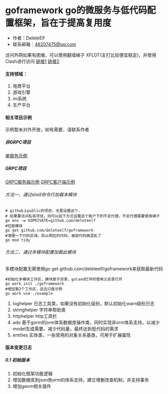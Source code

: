 # goframework go的微服务与低代码配置框架，旨在于提高复用度
- 作者：DeleteElf
- 联系邮箱：48207475@qq.com

访问外网如果有困难，可以使用翻墙梯子 XFLDT(主打比较便宜稳定)，并使用Clash进行访问
[链接1](https://dash.xfltd.app/register?code=KXZSOGgs "点击跳转")
[链接2](https://xfltd.net/#/register?code=KXZSOGgs)

#### 支持领域：
1. 电商平台
2. 游戏引擎
3. im系统
4. 生产平台

#### 相关项目示例
示例暂未对外开放，如有需要，请联系作者
##### 非GRPC项目
[单服务示例](https://github.com/DeleteElf/GoWebSite "点击跳转")

##### GRPC项目
[GRPC服务端示例](https://github.com/DeleteElf/goetcdserver "点击跳转")
[GRPC客户端示例](https://github.com/DeleteElf/goetcdclient "点击跳转")

###### 方法一、通过shell命令行加载本模块
```shell
# github上public的项目，无需设置这个，
# 如果要访问私有项目，则可以如下方式设置这个账户下的不走代理，不走代理需要使用梯子
go env -w GOPRIVATE=github.com/deleteelf
#拉取模块 
go get github.com/deleteelf/goframework
#清理一下代码区域，防止刚拉的代码，被就代码搞混乱了
go mod tidy
```
###### 方法二、通过多模块配置加载此模块
多模块配置无需使用go get github.com/deleteelf/goframework来获取最新代码
```shell
#初始化多模块工作区，模块是子目录，goland打开时使用父目录打开
go work init ./goframework
#增加第2个工作区，这边只是示例
go work use ./example
```


1. loghelper 日志工具类，如果没有初始化级别，默认初始化warn级别日志
2. stringhelper 字符串帮助类
3. httphelper http工具栏
4. ado 基于gorm的orm体系数据库操作类，同时实现非orm体系支持，以减少model生成需要，减少代码量，最终达到低代码的需求
5. entities 实体类，一些常用的对象关系基类，可用于扩展属性

#### 版本变更日志
##### 0.1 初始版本
1. 初始化框架功能逻辑
2. 增加数据库到json免orm的体系支持，建立增删改查机制，并支持事务
3. 增加geom相关插件
